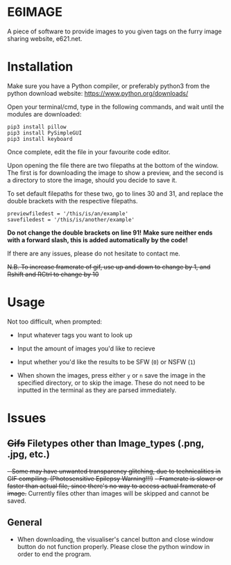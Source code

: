 # E6IMAGE
A piece of software to provide images to you given tags on the furry image sharing website, e621.net. 
# Installation
Make sure you have a Python compiler, or preferably python3 from the python download website: https://www.python.org/downloads/

Open your terminal/cmd, type in the following commands, and wait until the modules are downloaded:
```
pip3 install pillow
pip3 install PySimpleGUI
pip3 install keyboard
```

Once complete, edit the file in your favourite code editor.

Upon opening the file there are two filepaths at the bottom of the window. The first is for downloading the image to show a preview, and the second is a directory to store the image, should you decide to save it.

To set default filepaths for these two, go to lines 30 and 31, and replace the double brackets with the respective filepaths.
```
previewfiledest = '/this/is/an/example'
savefiledest = '/this/is/another/example'
```
**Do not change the double brackets on line 91!**
**Make sure neither ends with a forward slash, this is added automatically by the code!**

If there are any issues, please do not hesitate to contact me.

~~N.B. To increase framerate of gif, use up and down to change by 1, and Rshift and RCtrl to change by 10~~
# Usage
Not too difficult, when prompted: 
- Input whatever tags you want to look up
- Input the amount of images you'd like to recieve
- Input whether you'd like the results to be SFW (`0`) or NSFW (`1`)

- When shown the images, press either `y` or `n` save the image in the specified directory, or to skip the image. These do not need to be inputted in the terminal as they are parsed immediately.


# Issues
## ~~Gifs~~ Filetypes other than Image_types (.png, .jpg, etc.)
~~- Some may have unwanted transparency glitching, due to technicalities in GIF compiling. (Photosensitive Epilepsy Warning!!!)~~
~~- Framerate is slower or faster than actual file, since there's no way to access actual framerate of image.~~
Currently files other than images will be skipped and cannot be saved.

## General
- When downloading, the visualiser's cancel button and close window button do not function properly. Please close the python window in order to end the program.

